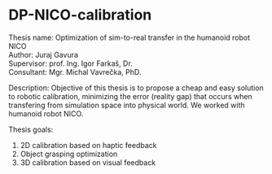 # DP-NICO-calibration

Thesis name: Optimization of sim-to-real transfer in the humanoid robot NICO  
Author: Juraj Gavura  
Supervisor: prof. Ing. Igor Farkaš, Dr.  
Consultant: Mgr. Michal Vavrečka, PhD.

Description: Objective of this thesis is to propose a cheap and easy solution to robotic calibration, minimizing the error (reality gap) that occurs when transfering
from simulation space into physical world. We worked with humanoid robot NICO.

Thesis goals:

1. 2D calibration based on haptic feedback
2. Object grasping optimization
3. 3D calibration based on visual feedback
